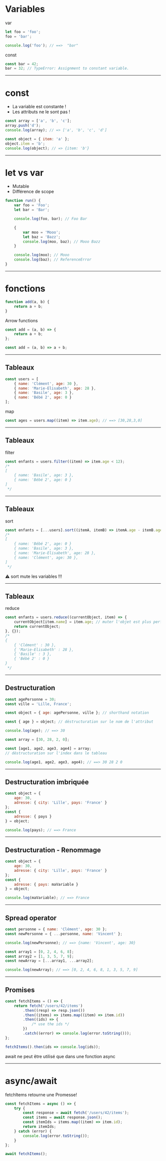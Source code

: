 # Variables

var <!-- .element: class="fragment" data-fragment-index="1" -->

```javascript
let foo = 'foo';
foo = 'bar';

console.log('foo'); // ==>  "bar"
```

<!-- .element: class="fragment" data-fragment-index="1" -->

const <!-- .element: class="fragment" data-fragment-index="2" -->

```javascript
const bar = 42;
bar = 32; // TypeError: Assignment to constant variable.
```

<!-- .element: class="fragment" data-fragment-index="2" -->

---

# const

-   La variable est constante !
-   Les attributs ne le sont pas !

```javascript
const array = ['a', 'b', 'c'];
array.push('d');
console.log(array); // => ['a', 'b', 'c', 'd']
```

<!-- .element: class="fragment" data-fragment-index="1" -->

```javascript
const object = { item: 'a' };
object.item = 'b';
console.log(object); // => {item: 'b'}
```

<!-- .element: class="fragment" data-fragment-index="2" -->

---

# let vs var

-   Mutable
-   Différence de scope

```javascript
function run() {
    var foo = 'Foo';
    let bar = 'Bar';

    console.log(foo, bar); // Foo Bar

    {
        var moo = 'Mooo';
        let baz = 'Bazz';
        console.log(moo, baz); // Mooo Bazz
    }

    console.log(moo); // Mooo
    console.log(baz); // ReferenceError
}
```

---

# fonctions

```javascript
function add(a, b) {
    return a + b;
}
```

<!-- .element: class="fragment" data-fragment-index="1" -->

Arrow functions

<!-- .element: class="fragment" data-fragment-index="2" -->

```javascript
const add = (a, b) => {
    return a + b;
};
```

<!-- .element: class="fragment" data-fragment-index="2" -->

```javascript
const add = (a, b) => a + b;
```

<!-- .element: class="fragment" data-fragment-index="3" -->

---

## Tableaux

```javascript
const users = [
    { name: 'Clément', age: 30 },
    { name: 'Marie-Elisabeth', age: 28 },
    { name: 'Basile', age: 3 },
    { name: 'Bébé 2', age: 0 }
];
```

map

<!-- .element: class="fragment" data-fragment-index="1" -->

```javascript
const ages = users.map((item) => item.age); // ==> [30,28,3,0]
```

<!-- .element: class="fragment" data-fragment-index="1" -->

---

## Tableaux

filter

```javascript
const enfants = users.filter((item) => item.age < 12);
/*
[ 
    { name: 'Basile', age: 3 },
    { name: 'Bébé 2', age: 0 }
]
 */
```

---

## Tableaux

sort

```javascript
const enfants = [...users].sort((itemA, itemB) => itemA.age - itemB.age);
/*
[ 
    { name: 'Bébé 2', age: 0 }
    { name: 'Basile', age: 3 },
    { name: 'Marie-Elisabeth', age: 28 },
    { name: 'Clément', age: 30 },
]
 */
```

⚠️ sort mute les variables !!!

---

## Tableaux

reduce

```javascript
const enfants = users.reduce((currentObject, item) => {
    currentObject[item.name] = item.age; // muter l'objet est plus performant !
    return currentObject;
}, {});
/*
{
    { 'Clément' : 30 },
    { 'Marie-Elisabeth' : 28 },
    { 'Basile' : 3 },
    { 'Bébé 2' : 0 }
}
 */
```

---

## Destructuration

```javascript
const agePersonne = 30;
const ville = 'Lille, France';

const object = { age: agePersonne, ville }; // shorthand notation

const { age } = object; // déstructuration sur le nom de l'attribut

console.log(age); // ==> 30
```

<!-- .element: class="fragment" data-fragment-index="1" -->

```javascript
const array = [30, 28, 2, 0];

const [age1, age2, age3, age4] = array;
// déstructuration sur l'index dans le tableau

console.log(age1, age2, age3, age4); // ==> 30 28 2 0
```

<!-- .element: class="fragment" data-fragment-index="2" -->

---

## Destructuration imbriquée

```javascript
const object = {
    age: 30,
    adresse: { city: 'Lille', pays: 'France' }
};
const {
    adresse: { pays }
} = object;

console.log(pays); // ==> France
```

---

## Destructuration - Renommage

```javascript
const object = {
    age: 30,
    adresse: { city: 'Lille', pays: 'France' }
};
const {
    adresse: { pays: maVariable }
} = object;

console.log(maVariable); // ==> France
```

---

## Spread operator

```javascript
const personne = { name: 'Clément', age: 30 };
const newPersonne = { ...personne, name: 'Vincent' };

console.log(newPersonne); // ==> {name: 'Vincent', age: 30}
```

```javascript
const array1 = [0, 2, 4, 6, 8];
const array2 = [1, 3, 5, 7, 9];
const newArray = [...array1, ...array2];

console.log(newArray); // ==> [0, 2, 4, 6, 8, 1, 3, 5, 7, 9]
```

<!-- .element: class="fragment" data-fragment-index="1" -->

---

## Promises

```javascript
const fetchItems = () => {
    return fetch('/users/42/items')
        .then((resp) => resp.json())
        .then((items) => items.map((item) => item.id))
        .then((ids) => {
            /* use the ids */
        })
        .catch((error) => console.log(error.toString()));
};

fetchItems().then(ids => console.log(ids));
```

await ne peut être utilisé que dans une fonction async

---

# async/await

fetchItems retourne une Promesse!

```javascript
const fetchItems = async () => {
    try {
        const response = await fetch('/users/42/items');
        const items = await response.json();
        const itemIds = items.map((item) => item.id);
        return itemIds;
    } catch (error) {
        console.log(error.toString());
    }
};

await fetchItems();
```
